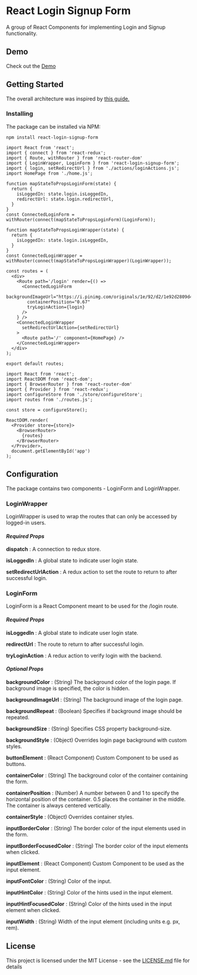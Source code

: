 # React Login Signup Form

A group of React Components for implementing Login and Signup functionality.

## Demo

Check out the [Demo](https://hassanaliaskari.github.io/login)


## Getting Started
The overall architecture was inspired by [this guide.](https://medium.com/the-many/adding-login-and-authentication-sections-to-your-react-or-react-native-app-7767fd251bd1)

### Installing
The package can be installed via NPM:
```
npm install react-login-signup-form
```

```
import React from 'react';
import { connect } from 'react-redux';
import { Route, withRouter } from 'react-router-dom'
import { LoginWrapper, LoginForm } from 'react-login-signup-form';
import { login, setRedirectUrl } from './actions/loginActions.js';
import HomePage from './home.js';

function mapStateToPropsLoginForm(state) {
  return {
    isLoggedIn: state.login.isLoggedIn,
    redirectUrl: state.login.redirectUrl,
  }
}
const ConnectedLoginForm = withRouter(connect(mapStateToPropsLoginForm)(LoginForm));

function mapStateToPropsLoginWrapper(state) {
  return {
    isLoggedIn: state.login.isLoggedIn,
  }
}
const ConnectedLoginWrapper = withRouter(connect(mapStateToPropsLoginWrapper)(LoginWrapper));

const routes = (
  <div>
    <Route path='/login' render={() =>
      <ConnectedLoginForm
        backgroundImageUrl="https://i.pinimg.com/originals/1e/92/d2/1e92d2809d44371f04cbc4d3d6ce22c1.jpg"
        containerPosition="0.67"
        tryLoginAction={login}
      />
    } />
    <ConnectedLoginWrapper
      setRedirectUrlAction={setRedirectUrl}
    >
      <Route path='/' component={HomePage} />
    </ConnectedLoginWrapper>
  </div>
);

export default routes;
```

```
import React from 'react';
import ReactDOM from 'react-dom';
import { BrowserRouter } from 'react-router-dom'
import { Provider } from 'react-redux';
import configureStore from './store/configureStore';
import routes from './routes.js';

const store = configureStore();

ReactDOM.render(
  <Provider store={store}>
    <BrowserRouter>
      {routes}
    </BrowserRouter>
  </Provider>,
  document.getElementById('app')
);
```

## Configuration

The package contains two components - LoginForm and LoginWrapper.

### LoginWrapper
LoginWrapper is used to wrap the routes that can only be accessed by logged-in users.

#### *Required Props*
**dispatch** : A connection to redux store.

**isLoggedIn** : A global state to indicate user login state.

**setRedirectUrlAction** : A redux action to set the route to return to after successful login.

### LoginForm
LoginForm is a React Component meant to be used for the /login route.

#### *Required Props*
**isLoggedIn** : A global state to indicate user login state.

**redirectUrl** : The route to return to after successful login.

**tryLoginAction** : A redux action to verify login with the backend.

#### *Optional Props*
**backgroundColor** : (String) The background color of the login page. If background image is specified, the color is hidden.

**backgroundImageUrl** : (String) The background image of the login page.

**backgroundRepeat** : (Boolean) Specifies if background image should be repeated.

**backgroundSize** : (String) Specifies CSS property background-size.

**backgroundStyle** : (Object) Overrides login page background with custom styles.

**buttonElement** : (React Component) Custom Component to be used as buttons.

**containerColor** : (String) The background color of the container containing the form.

**containerPosition** : (Number) A number between 0 and 1 to specify the horizontal position of the container. 0.5 places the container in the middle. The container is always centered vertically.

**containerStyle** : (Object) Overrides container styles.

**inputBorderColor** : (String) The border color of the input elements used in the form.

**inputBorderFocusedColor** : (String) The border color of the input elements when clicked.

**inputElement** : (React Component) Custom Component to be used as the input element.

**inputFontColor** : (String) Color of the input.

**inputHintColor** : (String) Color of the hints used in the input element.

**inputHintFocusedColor** : (String) Color of the hints used in the input element when clicked.

**inputWidth** : (String) Width of the input element (including units e.g. px, rem).

## License

This project is licensed under the MIT License - see the [LICENSE.md](LICENSE.md) file for details
